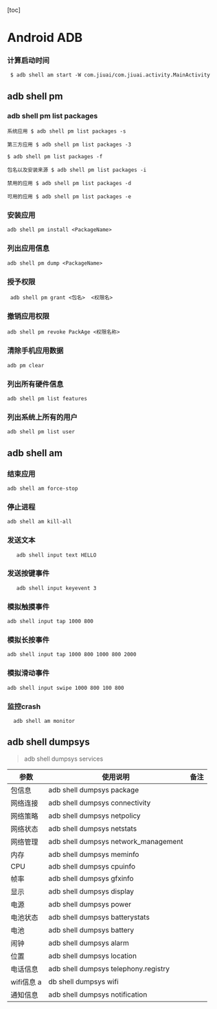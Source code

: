 [toc]

# Android ADB

### 计算启动时间

```
 $ adb shell am start -W com.jiuai/com.jiuai.activity.MainActivity
```


## adb shell pm


### adb shell pm list packages

```
系统应用 $ adb shell pm list packages -s	

第三方应用 $ adb shell pm list packages -3

$ adb shell pm list packages -f

包名以及安装来源 $ adb shell pm list packages -i

禁用的应用 $ adb shell pm list packages -d

可用的应用 $ adb shell pm list packages -e
```

### 安装应用

```
adb shell pm install <PackageName>
```

### 列出应用信息

```
adb shell pm dump <PackageName>
```

### 授予权限

```
 adb shell pm grant <包名>  <权限名>
```

### 撤销应用权限

```
adb shell pm revoke PackAge <权限名称>
```
### 清除手机应用数据

```
adb pm clear
```

### 列出所有硬件信息

```
adb shell pm list features
```

### 列出系统上所有的用户

```
adb shell pm list user
```

## adb shell am

### 结束应用

```
adb shell am force-stop
```

### 停止进程

```
adb shell am kill-all
```

### 发送文本

```
   adb shell input text HELLO
```

### 发送按键事件

```
   adb shell input keyevent 3
```

### 模拟触摸事件

```
adb shell input tap 1000 800
```

### 模拟长按事件

```
adb shell input tap 1000 800 1000 800 2000
```

### 模拟滑动事件

```
adb shell input swipe 1000 800 100 800
```

### 监控crash

```
  adb shell am monitor
```

## adb shell dumpsys

> adb shell dumpsys services

参数  | 使用说明  |备注	
------|------|----------
包信息| adb shell dumpsys package
网络连接| adb shell dumpsys connectivity
网络策略	| adb shell dumpsys netpolicy
网络状态	| adb shell dumpsys netstats
网络管理	| adb shell dumpsys network_management
内存	|adb shell dumpsys meminfo
CPU|	adb shell dumpsys cpuinfo
帧率|	adb shell dumpsys gfxinfo
显示|	adb shell dumpsys display
电源|	adb shell dumpsys power
电池状态	|adb shell dumpsys batterystats
电池	|adb shell dumpsys battery
闹钟|	adb shell dumpsys alarm
位置	|adb shell dumpsys location
电话信息	|adb shell dumpsys telephony.registry
wifi信息	a|db shell dumpsys wifi
通知信息	|adb shell dumpsys notification
